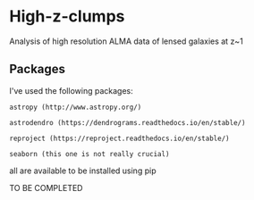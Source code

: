 # High-z-clumps

Analysis of high resolution ALMA data of lensed galaxies at z~1


## Packages

I've used the following packages:

    astropy (http://www.astropy.org/)

    astrodendro (https://dendrograms.readthedocs.io/en/stable/)

    reproject (https://reproject.readthedocs.io/en/stable/)

    seaborn (this one is not really crucial) 

all are available to be installed using pip



TO BE COMPLETED
